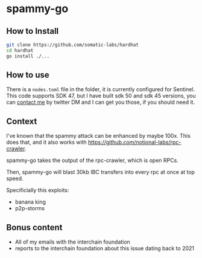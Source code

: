 # spammy-go

## How to Install

```bash
git clone https://github.com/somatic-labs/hardhat
cd hardhat
go install ./...
```

## How to use

There is a `nodes.toml` file in the folder, it is currently configured for Sentinel.  This code supports SDK 47, but I have built sdk 50 and sdk 45 versions, you can [contact me](https://x.com/gadikian) by twitter DM and I can get you those, if you should need it.  

## Context

I've known that the spammy attack can be enhanced by maybe 100x.  This does that, and it also works with https://github.com/notional-labs/rpc-crawler.

spammy-go takes the output of the rpc-crawler, which is open RPCs.  

Then, spammy-go will blast 30kb IBC transfers into every rpc at once at top speed.  

Specificially this exploits:

* banana king
* p2p-storms

## Bonus content

* All of my emails with the interchain foundation
* reports to the interchain foundation about this issue dating back to 2021



